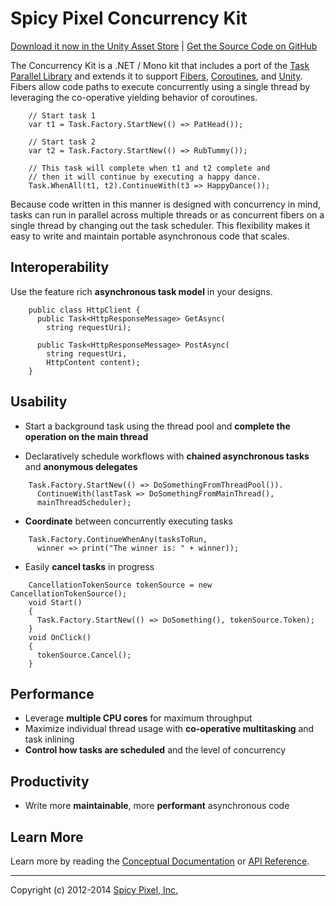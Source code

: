Spicy Pixel Concurrency Kit
===========================
[Download it now in the Unity Asset Store](http://u3d.as/content/spicy-pixel/spicy-pixel-concurrency-kit) | [Get the Source Code on GitHub](https://github.com/spicypixel/concurrency-kit)

The Concurrency Kit is a .NET / Mono kit that includes a port of the [Task Parallel Library](http://msdn.microsoft.com/en-us/library/dd460717.aspx) and extends it to support [Fibers](http://en.wikipedia.org/wiki/Fiber_(computer_science)), [Coroutines](http://en.wikipedia.org/wiki/Coroutine), and [Unity](http://unity3d.com/). Fibers allow code paths to execute concurrently using a single thread by leveraging the co-operative yielding behavior of coroutines.

```{.cs}
	// Start task 1
	var t1 = Task.Factory.StartNew(() => PatHead());
	 
	// Start task 2
	var t2 = Task.Factory.StartNew(() => RubTummy());
	 
	// This task will complete when t1 and t2 complete and
	// then it will continue by executing a happy dance.
	Task.WhenAll(t1, t2).ContinueWith(t3 => HappyDance());
```

Because code written in this manner is designed with concurrency in mind, tasks can run in parallel across multiple threads or as concurrent fibers on a single thread by changing out the task scheduler. This flexibility makes it easy to write and maintain portable asynchronous code that scales.

Interoperability
----------------
Use the feature rich **asynchronous task model** in your designs.

```{.cs}
	public class HttpClient {
	  public Task<HttpResponseMessage> GetAsync(
	    string requestUri);
	 
	  public Task<HttpResponseMessage> PostAsync(
	    string requestUri,
	    HttpContent content);
	}
```

Usability
---------
* Start a background task using the thread pool and **complete the operation on the main thread**

* Declaratively schedule workflows with **chained asynchronous tasks** and **anonymous delegates**

```{.cs}
	Task.Factory.StartNew(() => DoSomethingFromThreadPool()).
	  ContinueWith(lastTask => DoSomethingFromMainThread(), 
	  mainThreadScheduler);
```

* **Coordinate** between concurrently executing tasks

```{.cs}
	Task.Factory.ContinueWhenAny(tasksToRun, 
	  winner => print("The winner is: " + winner));
```

* Easily **cancel tasks** in progress

```{.cs}
	CancellationTokenSource tokenSource = new CancellationTokenSource();
	void Start()
	{
	  Task.Factory.StartNew(() => DoSomething(), tokenSource.Token);
	}
	void OnClick()
	{
	  tokenSource.Cancel();
	}
```

Performance
-----------
* Leverage **multiple CPU cores** for maximum throughput
* Maximize individual thread usage with **co-operative multitasking** and task inlining
* **Control how tasks are scheduled** and the level of concurrency

Productivity
------------
* Write more **maintainable**, more **performant** asynchronous code

Learn More
----------
Learn more by reading the [Conceptual Documentation](Docs/overview.md) or [API Reference](http://spicypixel.com/developer/concurrency-kit/api-reference/).

---
Copyright (c) 2012-2014 [Spicy Pixel, Inc.](http://spicypixel.com)